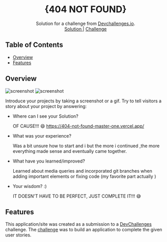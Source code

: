 <!-- Please update value in the {}  -->

<h1 align="center">{404 NOT FOUND}</h1>

<div align="center">
   Solution for a challenge from  <a href="http://devchallenges.io" target="_blank">Devchallenges.io</a>.
</div>

<div align="center">
   <a href="https://404-not-found-master-one.vercel.app/">
      Solution
    </a>
    <span> | </span>
    <a href="https://devchallenges.io/challenges/wBunSb7FPrIepJZAg0sY">
      Challenge
    </a>
  </h3>
</div>

<!-- TABLE OF CONTENTS -->

## Table of Contents

- [Overview](#overview)
- [Features](#features)

<!-- OVERVIEW -->

## Overview

![screenshot](https://github.com/karabo-r/404-not-found-master/blob/main/images/screenshot.png)
![screenshot](https://github.com/karabo-r/404-not-found-master/blob/main/images/screenshot2.png)

Introduce your projects by taking a screenshot or a gif. Try to tell visitors a story about your project by answering:

- Where can I see your Solution?

  OF CAUSE!!! 😄 https://404-not-found-master-one.vercel.app/

- What was your experience?

  Was a bit unsure how to start and i but the more i continued ,the more everything made sense and eventually came together.

- What have you learned/improved?

  Learned about media queries and incorporated git branches when adding important elements or fixing code (my favorite part actually )

- Your wisdom? :)

  IT DOESN'T HAVE TO BE PERFECT, JUST COMPLETE IT!!! 😅

## Features

<!-- List the features of your application or follow the template. Don't share the figma file here :) -->

This application/site was created as a submission to a [DevChallenges](https://devchallenges.io/challenges) challenge. The [challenge](https://devchallenges.io/challenges/wBunSb7FPrIepJZAg0sY) was to build an application to complete the given user stories.
